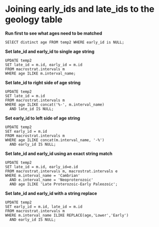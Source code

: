 # Joining early_ids and late_ids to the geology table

**Run first to see what ages need to be matched**

```
SElECT distinct age FROM temp2 WHERE early_id is NULL;
```

**Set late_id and early_id to single age string**

```
UPDATE temp2 
SET late_id = m.id, early_id = m.id 
FROM macrostrat.intervals m
WHERE age ILIKE m.interval_name;
```

**Set late_id to right side of age string**

```
UPDATE temp2 
SET late_id = m.id 
FROM macrostrat.intervals m 
WHERE age ILIKE concat('%-', m.interval_name) 
  AND late_id IS NULL;
```

**Set early_id to left side of age string**

```
UPDATE temp2 
SET early_id = m.id 
FROM macrostrat.intervals m 
WHERE age ILIKE concat(m.interval_name, '-%') 
  AND early_id IS NULL;
```

**Set late_id and early_id using an exact string match**

```
UPDATE temp2 
SET late_id = m.id, early_id=e.id 
FROM macrostrat.intervals m, macrostrat.intervals e 
WHERE m.interval_name = 'Cambrian' 
  AND e.interval_name = 'Neoproterozoic' 
  AND age ILIKE 'Late Proterozoic-Early Paleozoic';
```

**Set late_id and early_id with a string replace**

```
UPDATE temp2 
SET early_id = m.id, late_id = m.id 
FROM macrostrat.intervals m 
WHERE m.interval_name ILIKE REPLACE(age,'Lower','Early') 
  AND early_id IS NULL;
```
